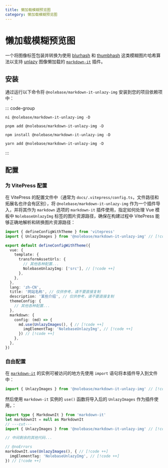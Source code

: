 ```yaml
---
title: 懒加载模糊预览图
category: 懒加载模糊预览图
---
```


<script setup>
import packageJSON from '~/packages/markdown-it-unlazy-img/package.json'
</script>

# 懒加载模糊预览图 <Badge type="tip" :text="`v${packageJSON.version}`" />

一个将图像标签包装并转换为使用 [blurhash](https://github.com/woltapp/blurhash) 和 [thumbhash](https://github.com/evanw/thumbhash) 这类模糊图片哈希算法以支持 [unlazy](https://github.com/johannschopplich/unlazy) 图像懒加载的 [`markdown-it`](https://github.com/markdown-it/markdown-it) 插件。

## 安装

通过运行以下命令将 `@nolebase/markdown-it-unlazy-img` 安装到您的项目依赖项中：

::: code-group

```shell [@antfu/ni]
ni @nolebase/markdown-it-unlazy-img -D
```

```shell [pnpm]
pnpm add @nolebase/markdown-it-unlazy-img -D
```

```shell [npm]
npm install @nolebase/markdown-it-unlazy-img -D
```

```shell [yarn]
yarn add @nolebase/markdown-it-unlazy-img -D
```

:::

## 配置

### 为 VitePress 配置

在 VitePress 的配置文件中（通常为 `docs/.vitepress/config.ts`，文件路径和拓展名也许会有区别），将 `@nolebase/markdown-it-unlazy-img` 作为一个插件导入，并将其作为 `markdown` 选项的 `markdown-it` 插件使用，指定如何处理 Vue 模板中 `NolebaseUnlazyImg` 标签的图片资源路径，确保在构建过程中 VitePress 能够正确地解析和转换图片资源路径：

<!--@include: @/pages/zh-CN/snippets/details-colored-diff.md-->

```typescript
import { defineConfigWithTheme } from 'vitepress'
import { UnlazyImages } from '@nolebase/markdown-it-unlazy-img' // [!code ++]

export default defineConfigWithTheme({
  vue: {
    template: {
      transformAssetUrls: {
        // 其他各种配置...
        NolebaseUnlazyImg: ['src'], // [!code ++]
      },
    },
  },
  lang: 'zh-CN',
  title: '网站名称', // 仅供参考，请不要直接复制
  description: '某些介绍', // 仅供参考，请不要直接复制
  themeConfig: {
    // 其他各种配置...
  },
  markdown: {
    config: (md) => {
      md.use(UnlazyImages(), { // [!code ++]
        imgElementTag: 'NolebaseUnlazyImg', // [!code ++]
      }) // [!code ++]
    },
  },
})
```

### 自由配置

<!--@include: @/pages/zh-CN/snippets/configure-on-your-own-warning.md-->

在 [`markdown-it`](https://github.com/markdown-it/markdown-it) 的实例可被访问的地方先使用 `import` 语句将本插件导入到文件中：

```typescript
import { UnlazyImages } from '@nolebase/markdown-it-unlazy-img' // [!code ++]
```

然后使用 `markdown-it` 实例的 `use()` 函数将导入后的 `UnlazyImages` 作为插件使用，：

```typescript
import type { MarkdownIt } from 'markdown-it'
let markdownIt = null as MarkdownIt
// ---cut---
import { UnlazyImages } from '@nolebase/markdown-it-unlazy-img' // [!code ++]

// 中间剩余的其他代码...

// @noErrors
markdownIt.use(UnlazyImages(), { // [!code ++]
  imgElementTag: 'NolebaseUnlazyImg', // [!code ++]
}) // [!code ++]
```
